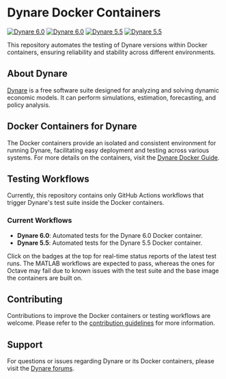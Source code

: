# Dynare Docker Containers

[![Dynare 6.0](../../actions/workflows/dynare-6.0-matlab.yml/badge.svg)](../../actions/workflows/dynare-6.0-matlab.yml)
[![Dynare 6.0](../../actions/workflows/dynare-6.0-octave.yml/badge.svg)](../../actions/workflows/dynare-6.0-octave.yml)
[![Dynare 5.5](../../actions/workflows/dynare-5.5-matlab.yml/badge.svg)](../../actions/workflows/dynare-5.5-matlab.yml)
[![Dynare 5.5](../../actions/workflows/dynare-5.5-octave.yml/badge.svg)](../../actions/workflows/dynare-5.5-octave.yml)

This repository automates the testing of Dynare versions within Docker containers, ensuring reliability and stability across different environments.

## About Dynare

[Dynare](https://www.dynare.org) is a free software suite designed for analyzing and solving dynamic economic models. It can perform simulations, estimation, forecasting, and policy analysis.

## Docker Containers for Dynare

The Docker containers provide an isolated and consistent environment for running Dynare, facilitating easy deployment and testing across various systems. For more details on the containers, visit the [Dynare Docker Guide](https://git.dynare.org/Dynare/dynare/-/blob/master/scripts/docker/README.md).

## Testing Workflows

Currently, this repository contains only GitHub Actions workflows that trigger Dynare's test suite inside the Docker containers.

### Current Workflows

- **Dynare 6.0**: Automated tests for the Dynare 6.0 Docker container.
- **Dynare 5.5**: Automated tests for the Dynare 5.5 Docker container.

Click on the badges at the top for real-time status reports of the latest test runs. The MATLAB workflows are expected to pass, whereas the ones for Octave may fail due to known issues with the test suite and the base image the containers are built on.

## Contributing

Contributions to improve the Docker containers or testing workflows are welcome. Please refer to the [contribution guidelines](https://git.dynare.org/Dynare/dynare/-/blob/master/CONTRIBUTING.md) for more information.

## Support

For questions or issues regarding Dynare or its Docker containers, please visit the [Dynare forums](https://forum.dynare.org).
